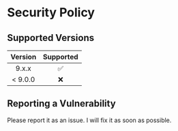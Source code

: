 # Security Policy

## Supported Versions

| Version     | Supported          |
| :---------: | :----------------: |
| 9.x.x       | :white_check_mark: |
| < 9.0.0     | :x:                |

## Reporting a Vulnerability

Please report it as an issue. I will fix it as soon as possible.
